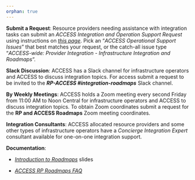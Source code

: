 ```yaml
---
orphan: true
---
```


**Submit a Request**: Resource providers needing assistance with integration tasks can submit an *ACCESS Integration and Operation Support Request* using instructions on [*this page*](https://operations.access-ci.org/open-operations-request). Pick an “*ACCESS Operational Support Issues*” that best matches your request, or the catch-all issue type “*ACCESS-wide: Provider Integration - Infrastructure Integration and Roadmaps*“.

**Slack Discussion**: ACCESS has a Slack channel for infrastructure operators and ACCESS to discuss integration topics. For access submit a request to be invited to the ***RP-ACCESS \#integration-roadmaps*** Slack channel.

**By Weekly Meetings**: ACCESS holds a Zoom meeting every second Friday from 11:00 AM to Noon Central for infrastructure operators and ACCESS to discuss integration topics. To obtain Zoom coordinates submit a request for the **RP and ACCESS Roadmaps** Zoom meeting coordinates.

**Integration Consultants**: ACCESS allocated resource providers and some other types of infrastructure operators have a *Concierge Integration Expert* consultant available for one-on-one integration support.

**Documentation**:

- [*Introduction to Roadmaps*](https://docs.google.com/presentation/d/1OjeT6r01mdOIa4pq1VE0L5ocRPfqdXFp9QsADjdqrjE/) slides

- [*ACCESS RP Roadmaps FAQ*](https://docs.google.com/document/d/1VwYROB7sh4X_Tqvi_4XIkYD-jffBS4UykS6gEJesuQE/)
